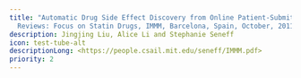 ```yaml
---
title: "Automatic Drug Side Effect Discovery from Online Patient-Submitted
  Reviews: Focus on Statin Drugs, IMMM, Barcelona, Spain, October, 2011."
description: Jingjing Liu, Alice Li and Stephanie Seneff
icon: test-tube-alt
descriptionLong: <https://people.csail.mit.edu/seneff/IMMM.pdf>
priority: 2
---
```

